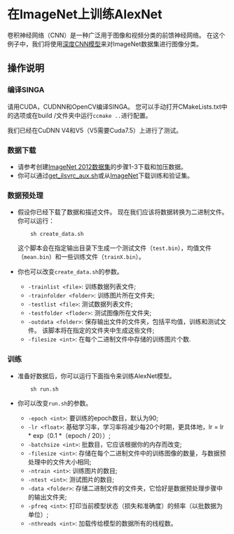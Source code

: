 <!--
    Licensed to the Apache Software Foundation (ASF) under one
    or more contributor license agreements.  See the NOTICE file
    distributed with this work for additional information
    regarding copyright ownership.  The ASF licenses this file
    to you under the Apache License, Version 2.0 (the
    "License"); you may not use this file except in compliance
    with the License.  You may obtain a copy of the License at

      http://www.apache.org/licenses/LICENSE-2.0

    Unless required by applicable law or agreed to in writing,
    software distributed under the License is distributed on an
    "AS IS" BASIS, WITHOUT WARRANTIES OR CONDITIONS OF ANY
    KIND, either express or implied.  See the License for the
    specific language governing permissions and limitations
    under the License.
-->
# 在ImageNet上训练AlexNet

卷积神经网络（CNN）是一种广泛用于图像和视频分类的前馈神经网络。 在这个例子中，我们将使用[深度CNN模型](http://papers.nips.cc/paper/4824-imagenet-classification-with-deep-convolutional-neural-networks)来对ImageNet数据集进行图像分类。

## 操作说明

### 编译SINGA

请用CUDA，CUDNN和OpenCV编译SINGA。 您可以手动打开CMakeLists.txt中的选项或在build /文件夹中运行`ccmake ..`进行配置。

我们已经在CuDNN V4和V5（V5需要Cuda7.5）上进行了测试。


### 数据下载
* 请参考创建[ImageNet 2012数据集](https://github.com/amd/OpenCL-caffe/wiki/Instructions-to-create-ImageNet-2012-data)的步骤1-3下载和加压数据。
* 你可以通过[get_ilsvrc_aux.sh](https://github.com/BVLC/caffe/blob/master/data/ilsvrc12/get_ilsvrc_aux.sh)或从[ImageNet](http://www.image-net.org/download-images)下载训练和验证集。

### 数据预处理
* 假设你已经下载了数据和描述文件。 现在我们应该将数据转换为二进制文件。你可以运行：

          sh create_data.sh

  这个脚本会在指定输出目录下生成一个测试文件（`test.bin`），均值文件（`mean.bin`）和一些训练文件（`trainX.bin`）。
* 你也可以改变`create_data.sh`的参数。
  + `-trainlist <file>`: 训练数据列表文件;
  + `-trainfolder <folder>`: 训练图片所在文件夹;
  + `-testlist <file>`: 测试数据列表文件;
  + `-testfolder <floder>`: 测试图像所在文件夹;
  + `-outdata <folder>`: 保存输出文件的文件夹，包括平均值，训练和测试文件。 该脚本将在指定的文件夹中生成这些文件;
  + `-filesize <int>`: 在每个二进制文件中存储的训练图片个数.

### 训练
* 准备好数据后，你可以运行下面指令来训练AlexNet模型。

          sh run.sh

* 你可以改变`run.sh`的参数。
  + `-epoch <int>`: 要训练的epoch数目，默认为90;
  + `-lr <float>`: 基础学习率，学习率将减少每20个时期，更具体地，lr = lr * exp（0.1 *（epoch / 20））;
  + `-batchsize <int>`: 批数目，它应该根据你的内存而改变;
  + `-filesize <int>`: 存储在每个二进制文件中的训练图像的数量，与数据预处理中的文件大小相同;
  + `-ntrain <int>`: 训练图片的数目;
  + `-ntest <int>`: 测试图片的数目;
  + `-data <folder>`: 存储二进制文件的文件夹，它恰好是数据预处理步骤中的输出文件夹;
  + `-pfreq <int>`: 打印当前模型状态（损失和准确度）的频率（以批数据为单位）;
  + `-nthreads <int>`: 加载传给模型的数据所有的线程数。
